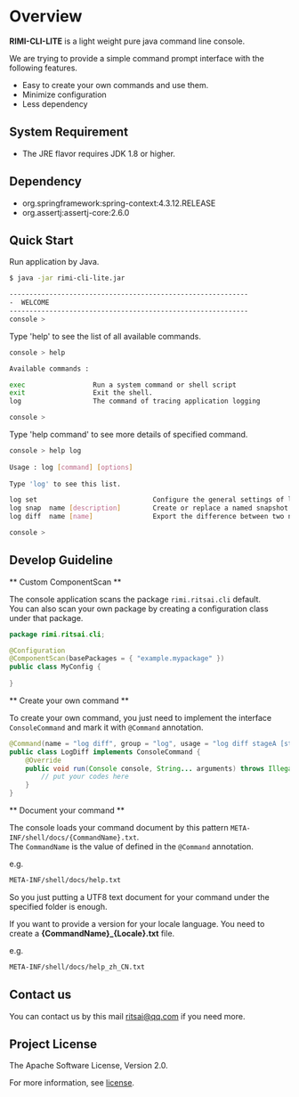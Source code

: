 Overview
===========================

**RIMI-CLI-LITE** is a light weight pure java command line console.

We are trying to provide a simple command prompt interface with the following features.

* Easy to create your own commands and use them.
* Minimize configuration
* Less dependency


## System Requirement

* The JRE flavor requires JDK 1.8 or higher.

## Dependency

* org.springframework:spring-context:4.3.12.RELEASE
* org.assertj:assertj-core:2.6.0

## Quick Start

Run application by Java.

```	Bash
$ java -jar rimi-cli-lite.jar

------------------------------------------------------------
-  WELCOME
------------------------------------------------------------
console > 
```
	
Type 'help' to see the list of all available commands.

```	Bash
console > help

Available commands : 

exec                 Run a system command or shell script
exit                 Exit the shell.
log                  The command of tracing application logging

console >
```
	
Type 'help command' to see more details of specified command.
	
```	Bash
console > help log
	
Usage : log [command] [options]
	
Type 'log' to see this list.

log set                             Configure the general settings of log commands
log snap  name [description]        Create or replace a named snapshot of current log status
log diff  name [name]               Export the difference between two named snapshots

console > 	
```

## Develop Guideline

** Custom ComponentScan **

The console application scans the package `rimi.ritsai.cli` default.   
You can also scan your own package by creating a configuration class under that package.

```Java
package rimi.ritsai.cli;

@Configuration
@ComponentScan(basePackages = { "example.mypackage" })
public class MyConfig {
	
}
```
** Create your own command **

To create your own command, you just need to implement the interface `ConsoleCommand` and mark it with `@Command` annotation.

```	Java
@Command(name = "log diff", group = "log", usage = "log diff stageA [stageB]", description = "Compare the two stages and export the difference")
public class LogDiff implements ConsoleCommand {
	@Override
	public void run(Console console, String... arguments) throws IllegalArgumentException, SystemException {
		// put your codes here
	}
}
```

** Document your command **

The console loads your command document by this pattern `META-INF/shell/docs/{CommandName}.txt`.  
The `CommandName` is the value of defined in the `@Command` annotation.

e.g.
```Bash
META-INF/shell/docs/help.txt
```

So you just putting a UTF8 text document for your command under the specified folder is enough.

If you want to provide a version for your locale language. You need to create a **{CommandName}_{Locale}.txt** file.

e.g.
```Bash
META-INF/shell/docs/help_zh_CN.txt
```

## Contact us

You can contact us by this mail ritsai@qq.com if you need more.

## Project License


The Apache Software License, Version 2.0.

For more information, see [license](LICENSE).
